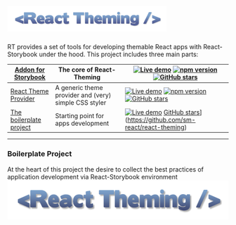 
# [![React-Theming](doc/logo-small.png)](https://github.com/sm-react/react-theming)

RT provides a set of tools for developing themable React apps with React-Storybook under the hood. This project includes three main parts:


[Addon for Storybook](https://github.com/sm-react/storybook-addon-material-ui) | The core of React-Theming | [![Live demo](https://img.shields.io/badge/Live%20Demo-%20Storybook-brightgreen.svg)](https://sm-react.github.io/storybook-addon-material-ui)  [![npm version](https://badge.fury.io/js/storybook-addon-material-ui.svg)](https://badge.fury.io/js/storybook-addon-material-ui)  [![GitHub stars](https://img.shields.io/github/stars/sm-react/storybook-addon-material-ui.svg?style=social&label=Star)](https://github.com/sm-react/storybook-addon-material-ui)
----------- | ----------------- | --------------------
[React Theme Provider](https://github.com/sm-react/react-theme-provider) | A generic theme provider and (very) simple CSS styler | [![Live demo](https://img.shields.io/badge/Live%20Demo-%20Storybook-brightgreen.svg)](https://sm-react.github.io/react-theme-provider)  [![npm version](https://badge.fury.io/js/react-theme-provider.svg)](https://badge.fury.io/js/react-theme-provider)    [![GitHub stars](https://img.shields.io/github/stars/sm-react/react-theme-provider.svg?style=social&label=Star)](https://github.com/sm-react/react-theme-provider)
[The boilerplate project](https://github.com/sm-react/react-theme-provider) | Starting point for apps development | [![Live demo](https://img.shields.io/badge/Live%20Demo-%20Storybook-brightgreen.svg)](https://sm-react.github.io/react-theming) [GitHub stars](https://img.shields.io/github/stars/sm-react/react-theming.svg?style=social&label=Star)](https://github.com/sm-react/react-theming)

---

### Boilerplate Project

At the heart of this project the desire to collect the best practices of application development via React-Storybook environment
[<img src="doc/logoReact-theming.png" align="left" class="logo" height="88" width="550"/>](https://github.com/sm-react/react-theming)
